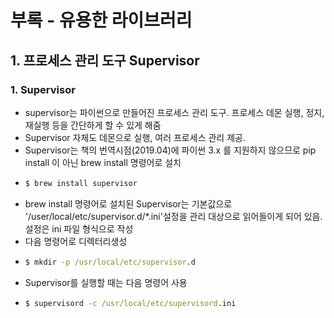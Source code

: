 # 부록 - 유용한 라이브러리
## 1. 프로세스 관리 도구 Supervisor
### 1. Supervisor
- supervisor는 파이썬으로 만들어진 프로세스 관리 도구. 프로세스 데몬 실행, 정지, 재실행 등을 간단하게 할 수 있게 해줌
- Supervisor 자체도 데몬으로 실행, 여러 프로세스 관리 제공.
- Supervisor는 책의 번역시점(2019.04)에 파이썬 3.x 를 지원하지 않으므로 pip install 이 아닌 brew install 명령어로 설치
- ```cmd
  $ brew install supervisor
  ```
- brew install 명령어로 설치된 Supervisor는 기본값으로 '/user/local/etc/supervisor.d/*.ini'설정을 관리 대상으로 읽어들이게 되어 있음. 설정은 ini 파일 형식으로 작성
- 다음 명령어로 디렉터리생성
- ```cmd
  $ mkdir -p /usr/local/etc/supervisor.d
  ```
- Supervisor를 실행할 때는 다음 명령어 사용
- ```cmd
  $ supervisord -c /usr/local/etc/supervisord.ini
  ```
  